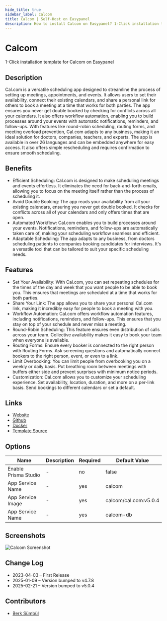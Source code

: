 ```yaml
---
hide_title: true
sidebar_label: Calcom
title: Calcom | Self-Host on Easypanel
description: How to install Calcom on Easypanel? 1-Click installation template for Calcom on Easypanel
---
```


<!-- generated -->

# Calcom

1-Click installation template for Calcom on Easypanel

## Description

Cal.com is a versatile scheduling app designed to streamline the process of setting up meetings, appointments, and events. It allows users to set their availability, connect their existing calendars, and share a personal link for others to book a meeting at a time that works for both parties. The app ensures you never get double booked by checking for conflicts across all your calendars. It also offers workflow automation, enabling you to build processes around your events with automatic notifications, reminders, and follow-ups. With features like round-robin scheduling, routing forms, and meeting overload prevention, Cal.com adapts to any business, making it an ideal solution for doctors, companies, teachers, and experts. The app is available in over 26 languages and can be embedded anywhere for easy access. It also offers simple rescheduling and requires confirmation to ensure smooth scheduling.

## Benefits

- Efficient Scheduling: Cal.com is designed to make scheduling meetings and events effortless. It eliminates the need for back-and-forth emails, allowing you to focus on the meeting itself rather than the process of scheduling it.
- Avoid Double Booking: The app reads your availability from all your existing calendars, ensuring you never get double booked. It checks for conflicts across all of your calendars and only offers times that are open.
- Automated Workflow: Cal.com enables you to build processes around your events. Notifications, reminders, and follow-ups are automatically taken care of, making your scheduling workflow seamless and efficient.
- Adaptable Scheduling: The app adapts to any business, from doctors scheduling patients to companies booking candidates for interviews. It's a versatile tool that can be tailored to suit your specific scheduling needs.

## Features

- Set Your Availability: With Cal.com, you can set repeating schedules for the times of the day and week that you want people to be able to book you. This ensures that meetings are scheduled at a time that works for both parties.
- Share Your Link: The app allows you to share your personal Cal.com link, making it incredibly easy for people to book a meeting with you.
- Workflow Automation: Cal.com offers workflow automation features, including notifications, reminders, and follow-ups. This ensures that you stay on top of your schedule and never miss a meeting.
- Round-Robin Scheduling: This feature ensures even distribution of calls across your team. Collective availability makes it easy to book your team when everyone is available.
- Routing Forms: Ensure every booker is connected to the right person with Routing Forms. Ask screening questions and automatically connect bookers to the right person, event, or even to a link.
- Limit Overbooking: You can limit people from overbooking you on a weekly or daily basis. Put breathing room between meetings with buffers either side and prevent surprises with minimum notice periods.
- Customization: Cal.com allows you to customize your scheduling experience. Set availability, location, duration, and more on a per-link basis. Send bookings to different calendars or set a default.

## Links

- [Website](https://cal.com)
- [Github](https://github.com/calcom/cal.com)
- [Docker](https://hub.docker.com/r/calcom/cal.com)
- [Template Source](https://github.com/easypanel-io/templates/tree/main/templates/calcom)

## Options

Name | Description | Required | Default Value
-|-|-|-
Enable Prisma Studio | - | no | false
App Service Name | - | yes | calcom
App Service Image | - | yes | calcom/cal.com:v5.0.4
App Service Name | - | yes | calcom-db

## Screenshots

![Calcom Screenshot](./assets/screenshot.png)

## Change Log

- 2023-04-03 – First Release
- 2025-01-09 – Version bumped to v4.7.8
- 2025-02-21 – Version bumped to v5.0.4

## Contributors

- [Berk Sümbül](https://berksmbl.com)

